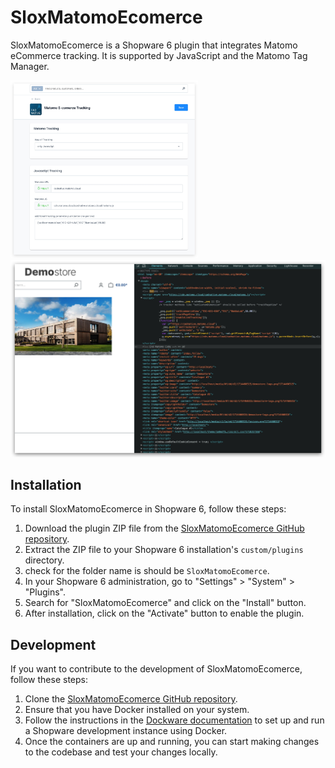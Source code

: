 # SloxMatomoEcomerce
SloxMatomoEcomerce is a Shopware 6 plugin that integrates Matomo eCommerce tracking. It is supported by JavaScript and the Matomo Tag Manager.

<img src="./_preview/Xnip2024-06-14_15-24-19.jpg" width="300"><img src="./_preview/Xnip2024-06-14_15-25-10.jpg" width="530">

## Installation
To install SloxMatomoEcomerce in Shopware 6, follow these steps:
1. Download the plugin ZIP file from the [SloxMatomoEcomerce GitHub repository](https://github.com/akshaynikhare/SloxMatomoEcomerce/releases).
2. Extract the ZIP file to your Shopware 6 installation's `custom/plugins` directory.
3. check for the folder name is should be `SloxMatomoEcomerce`.
4. In your Shopware 6 administration, go to "Settings" > "System" > "Plugins".
5. Search for "SloxMatomoEcomerce" and click on the "Install" button.
6. After installation, click on the "Activate" button to enable the plugin.

## Development
If you want to contribute to the development of SloxMatomoEcomerce, follow these steps:

1. Clone the [SloxMatomoEcomerce GitHub repository](https://github.com/akshaynikhare/SloxMatomoEcomerce).
2. Ensure that you have Docker installed on your system.
3. Follow the instructions in the [Dockware documentation](https://docs.dockware.io/setup/docker-setup) to set up and run a Shopware development instance using Docker.
4. Once the containers are up and running, you can start making changes to the codebase and test your changes locally.




